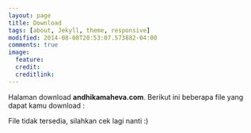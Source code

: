 ```yaml
---
layout: page
title: Download
tags: [about, Jekyll, theme, responsive]
modified: 2014-08-08T20:53:07.573882-04:00
comments: true
image:
  feature:
  credit:
  creditlink:
---
```

Halaman download <b>andhikamaheva.com</b>. Berikut ini beberapa file yang dapat kamu download :


File tidak tersedia, silahkan cek lagi nanti :)
